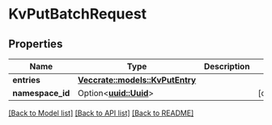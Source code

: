 # KvPutBatchRequest

## Properties

Name | Type | Description | Notes
------------ | ------------- | ------------- | -------------
**entries** | [**Vec<crate::models::KvPutEntry>**](KvPutEntry.md) |  | 
**namespace_id** | Option<[**uuid::Uuid**](uuid::Uuid.md)> |  | [optional]

[[Back to Model list]](../README.md#documentation-for-models) [[Back to API list]](../README.md#documentation-for-api-endpoints) [[Back to README]](../README.md)


